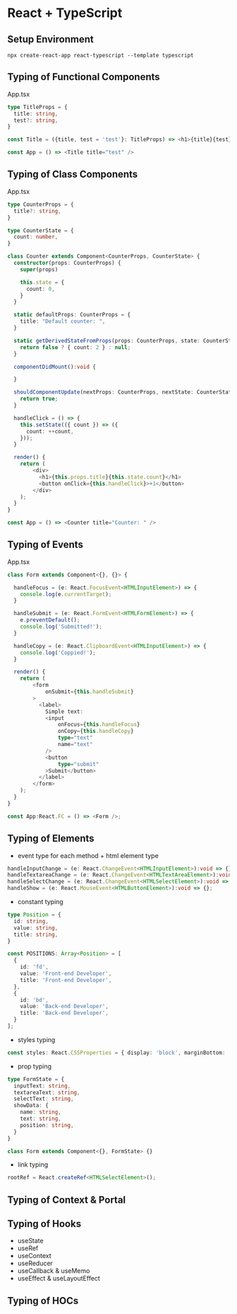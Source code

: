 <h1>React + TypeScript</h1>

## Setup Environment
`npx create-react-app react-typescript --template typescript`

## Typing of Functional Components
App.tsx
```typescript jsx
type TitleProps = {
  title: string,
  test?: string,
}

const Title = ({title, test = 'test'}: TitleProps) => <h1>{title}{test}</h1>;

const App = () => <Title title="test" />
```

## Typing of Class Components
App.tsx
```typescript jsx
type CounterProps = {
  title?: string,
}

type CounterState = {
  count: number,
}

class Counter extends Component<CounterProps, CounterState> {
  constructor(props: CounterProps) {
    super(props)

    this.state = {
      count: 0,
    }
  }

  static defaultProps: CounterProps = {
    title: "Default counter: ",
  }

  static getDerivedStateFromProps(props: CounterProps, state: CounterState): CounterState | null {
    return false ? { count: 2 } : null;
  }

  componentDidMount():void {

  }

  shouldComponentUpdate(nextProps: CounterProps, nextState: CounterState): boolean {
    return true;
  }

  handleClick = () => {
    this.setState(({ count }) => ({
      count: ++count,
    }));
  }

  render() {
    return (
        <div>
          <h1>{this.props.title}{this.state.count}</h1>
          <button onClick={this.handleClick}>+1</button>
        </div>
    );
  }
}

const App = () => <Counter title="Counter: " />
```

## Typing of Events
App.tsx
```typescript jsx
class Form extends Component<{}, {}> {

  handleFocus = (e: React.FocusEvent<HTMLInputElement>) => {
    console.log(e.currentTarget);
  }

  handleSubmit = (e: React.FormEvent<HTMLFormElement>) => {
    e.preventDefault();
    console.log('Submitted!');
  }

  handleCopy = (e: React.ClipboardEvent<HTMLInputElement>) => {
    console.log('Coppied!');
  }

  render() {
    return (
        <form
            onSubmit={this.handleSubmit}
        >
          <label>
            Simple text:
            <input
                onFocus={this.handleFocus}
                onCopy={this.handleCopy}
                type="text"
                name="text"
            />
            <button
                type="submit"
            >Submit</button>
          </label>
        </form>
    );
  }
}

const App:React.FC = () => <Form />;
```

## Typing of Elements
* event type for each method + html element type
```typescript jsx
handleInputChange = (e: React.ChangeEvent<HTMLInputElement>):void => {};
handleTextareaChange = (e: React.ChangeEvent<HTMLTextAreaElement>):void => {};
handleSelectChange = (e: React.ChangeEvent<HTMLSelectElement>):void => {};
handleShow = (e: React.MouseEvent<HTMLButtonElement>):void => {};
```
* constant typing
```typescript jsx
type Position = {
  id: string,
  value: string,
  title: string,
}

const POSITIONS: Array<Position> = [
  {
    id: 'fd',
    value: 'Front-end Developer',
    title: 'Front-end Developer',
  },
  {
    id: 'bd',
    value: 'Back-end Developer',
    title: 'Back-end Developer',
  }
];
```
* styles typing
```typescript jsx
const styles: React.CSSProperties = { display: 'block', marginBottom: '10px' };
```
*  prop typing
```typescript jsx
type FormState = {
  inputText: string,
  textareaText: string,
  selectText: string,
  showData: {
    name: string,
    text: string,
    position: string,
  }
}

class Form extends Component<{}, FormState> {}
```
* link typing
```typescript jsx
rootRef = React.createRef<HTMLSelectElement>();
```

## Typing of Context & Portal

## Typing of Hooks
* useState
* useRef
* useContext
* useReducer
* useCallback & useMemo
* useEffect & useLayoutEffect

## Typing of HOCs